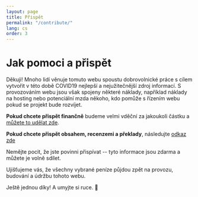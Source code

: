 ```yaml
---
layout: page
title: Přispět
permalink: "/contribute/"
lang: cs
order: 3
---
```

# Jak pomoci a přispět 

Děkuji! Mnoho lidí věnuje tomuto webu spoustu dobrovolnické práce s cílem vytvořit v této době COVID19 nejlepší a nejužitečnější zdroj informací. S provozováním webu jsou však spojeny některé náklady, například náklady na hosting nebo potenciální mzda někoho, kdo pomůže s řízením webu pokud se projekt bude rozvíjet.

**Pokud chcete přispět finančně** budeme velmi vděční za jakoukoli částku a [můžete to udělat zde](https://opencollective.com/flattenthecurve). 

**Pokud chcete přispět obsahem, recenzemi a překlady**, následujte [odkaz zde](https://github.com/flattenthecurve/guide/blob/master/CONTRIBUTING.md) 

Nemějte pocit, že jste povinni přispívat -- tyto informace jsou zdarma a můžete je volně sdílet. 

Ujišťujeme vás, že všechny vybrané peníze půjdou zpět na provozu, budování a údržbu tohoto webu. 

Ještě jednou díky! A umyjte si ruce. 🙂
